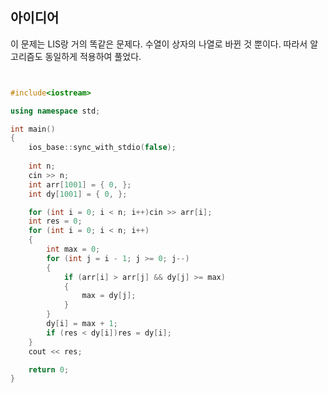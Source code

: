 
## 아이디어

이 문제는 LIS랑 거의 똑같은 문제다. 수열이 상자의 나열로 바뀐 것 뿐이다.
따라서 알고리즘도 동일하게 적용하여 풀었다.


```cpp


#include<iostream>

using namespace std;

int main()
{
	ios_base::sync_with_stdio(false);
	
	int n;
	cin >> n;
	int arr[1001] = { 0, };
	int dy[1001] = { 0, };

	for (int i = 0; i < n; i++)cin >> arr[i];
	int res = 0;
	for (int i = 0; i < n; i++)
	{
		int max = 0;
		for (int j = i - 1; j >= 0; j--)
		{
			if (arr[i] > arr[j] && dy[j] >= max)
			{
				max = dy[j];
			}
		}
		dy[i] = max + 1;
		if (res < dy[i])res = dy[i];
	}
	cout << res;

	return 0;
}

```
